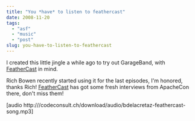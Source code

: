 ```yaml
---
title: "You *have* to listen to feathercast"
date: 2008-11-20
tags: 
  - "asf"
  - "music"
  - "post"
slug: you-have-to-listen-to-feathercast
---
```


I created this little jingle a while ago to try out GarageBand, with [FeatherCast](http://feathercast.org/) in mind.

Rich Bowen recently started using it for the last episodes, I'm honored, thanks Rich! [FeatherCast](http://feathercast.org/) has got some fresh interviews from ApacheCon there, don't miss them!

\[audio http:///codeconsult.ch/download/audio/bdelacretaz-feathercast-song.mp3\]

